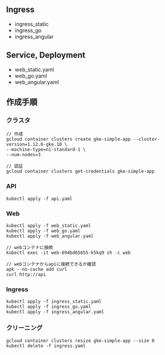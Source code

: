 ## Ingress
* ingress_static
* ingress_go
* ingress_angular

## Service, Deployment
* web_static.yaml
* web_go.yaml
* web_angular.yaml

## 作成手順
### クラスタ
```
// 作成
gcloud container clusters create gke-simple-app --cluster-version=1.12.6-gke.10 \
--machine-type=n1-standard-1 \
--num-nodes=3

// 認証
gcloud container clusters get-credentials gke-simple-app
```

###  API
```
kubectl apply -f api.yaml
```

### Web
```
kubectl apply -f web_static.yaml
kubectl apply -f web_go.yaml
kubectl apply -f web_angular.yaml

// webコンテナに接続
kubectl exec -it web-694bd65655-k5kq9 sh -c web

// webコンテナからapiに接続できるか確認
apk --no-cache add curl
curl http://api
```

### Ingress
```
kubectl apply -f ingress_static.yaml
kubectl apply -f ingress_go.yaml
kubectl apply -f ingress_angular.yaml
```

### クリーニング
```
gcloud container clusters resize gke-simple-app --size 0
kubectl delete -f ingress.yaml
```